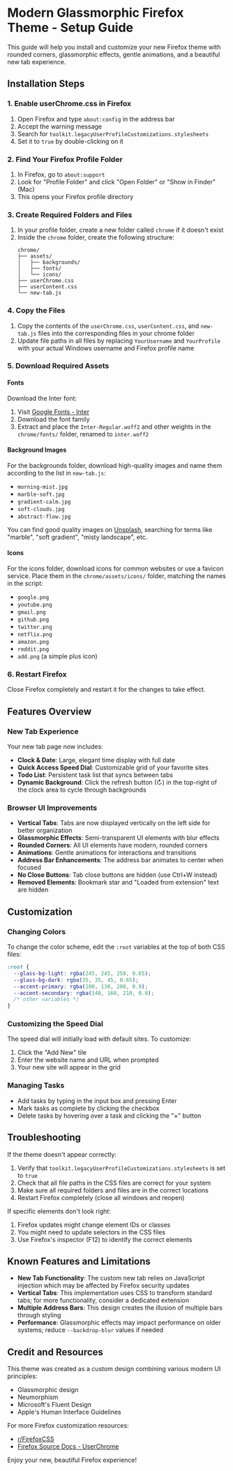 # Modern Glassmorphic Firefox Theme - Setup Guide

This guide will help you install and customize your new Firefox theme with rounded corners, glassmorphic effects, gentle animations, and a beautiful new tab experience.

## Installation Steps

### 1. Enable userChrome.css in Firefox

1. Open Firefox and type `about:config` in the address bar
2. Accept the warning message
3. Search for `toolkit.legacyUserProfileCustomizations.stylesheets`
4. Set it to `true` by double-clicking on it

### 2. Find Your Firefox Profile Folder

1. In Firefox, go to `about:support`
2. Look for "Profile Folder" and click "Open Folder" or "Show in Finder" (Mac)
3. This opens your Firefox profile directory

### 3. Create Required Folders and Files

1. In your profile folder, create a new folder called `chrome` if it doesn't exist
2. Inside the `chrome` folder, create the following structure:
   ```
   chrome/
   ├── assets/
   │   ├── backgrounds/
   │   ├── fonts/
   │   └── icons/
   ├── userChrome.css
   ├── userContent.css
   └── new-tab.js
   ```

### 4. Copy the Files

1. Copy the contents of the `userChrome.css`, `userContent.css`, and `new-tab.js` files into the corresponding files in your chrome folder
2. Update file paths in all files by replacing `YourUsername` and `YourProfile` with your actual Windows username and Firefox profile name

### 5. Download Required Assets

#### Fonts
Download the Inter font:
1. Visit [Google Fonts - Inter](https://fonts.google.com/specimen/Inter)
2. Download the font family
3. Extract and place the `Inter-Regular.woff2` and other weights in the `chrome/fonts/` folder, renamed to `inter.woff2`

#### Background Images
For the backgrounds folder, download high-quality images and name them according to the list in `new-tab.js`:
- `morning-mist.jpg`
- `marble-soft.jpg`
- `gradient-calm.jpg`
- `soft-clouds.jpg`
- `abstract-flow.jpg`

You can find good quality images on [Unsplash](https://unsplash.com/), searching for terms like "marble", "soft gradient", "misty landscape", etc.

#### Icons
For the icons folder, download icons for common websites or use a favicon service. Place them in the `chrome/assets/icons/` folder, matching the names in the script:
- `google.png`
- `youtube.png`
- `gmail.png`
- `github.png`
- `twitter.png`
- `netflix.png`
- `amazon.png`
- `reddit.png`
- `add.png` (a simple plus icon)

### 6. Restart Firefox

Close Firefox completely and restart it for the changes to take effect.

## Features Overview

### New Tab Experience

Your new tab page now includes:

- **Clock & Date**: Large, elegant time display with full date
- **Quick Access Speed Dial**: Customizable grid of your favorite sites
- **Todo List**: Persistent task list that syncs between tabs
- **Dynamic Background**: Click the refresh button (↻) in the top-right of the clock area to cycle through backgrounds

### Browser UI Improvements

- **Vertical Tabs**: Tabs are now displayed vertically on the left side for better organization
- **Glassmorphic Effects**: Semi-transparent UI elements with blur effects
- **Rounded Corners**: All UI elements have modern, rounded corners
- **Animations**: Gentle animations for interactions and transitions
- **Address Bar Enhancements**: The address bar animates to center when focused
- **No Close Buttons**: Tab close buttons are hidden (use Ctrl+W instead)
- **Removed Elements**: Bookmark star and "Loaded from extension" text are hidden

## Customization

### Changing Colors

To change the color scheme, edit the `:root` variables at the top of both CSS files:

```css
:root {
  --glass-bg-light: rgba(245, 245, 250, 0.65);
  --glass-bg-dark: rgba(35, 35, 45, 0.65);
  --accent-primary: rgba(100, 130, 200, 0.9);
  --accent-secondary: rgba(140, 160, 210, 0.8);
  /* other variables */
}
```

### Customizing the Speed Dial

The speed dial will initially load with default sites. To customize:
1. Click the "Add New" tile
2. Enter the website name and URL when prompted
3. Your new site will appear in the grid

### Managing Tasks

- Add tasks by typing in the input box and pressing Enter
- Mark tasks as complete by clicking the checkbox
- Delete tasks by hovering over a task and clicking the "×" button

## Troubleshooting

If the theme doesn't appear correctly:

1. Verify that `toolkit.legacyUserProfileCustomizations.stylesheets` is set to `true`
2. Check that all file paths in the CSS files are correct for your system
3. Make sure all required folders and files are in the correct locations
4. Restart Firefox completely (close all windows and reopen)

If specific elements don't look right:

1. Firefox updates might change element IDs or classes
2. You might need to update selectors in the CSS files
3. Use Firefox's inspector (F12) to identify the correct elements

## Known Features and Limitations

- **New Tab Functionality**: The custom new tab relies on JavaScript injection which may be affected by Firefox security updates
- **Vertical Tabs**: This implementation uses CSS to transform standard tabs; for more functionality, consider a dedicated extension
- **Multiple Address Bars**: This design creates the illusion of multiple bars through styling
- **Performance**: Glassmorphic effects may impact performance on older systems; reduce `--backdrop-blur` values if needed

## Credit and Resources

This theme was created as a custom design combining various modern UI principles:
- Glassmorphic design
- Neumorphism
- Microsoft's Fluent Design
- Apple's Human Interface Guidelines

For more Firefox customization resources:
- [r/FirefoxCSS](https://www.reddit.com/r/FirefoxCSS/)
- [Firefox Source Docs - UserChrome](https://firefox-source-docs.mozilla.org/devtools-user/settings/index.html)

Enjoy your new, beautiful Firefox experience!

